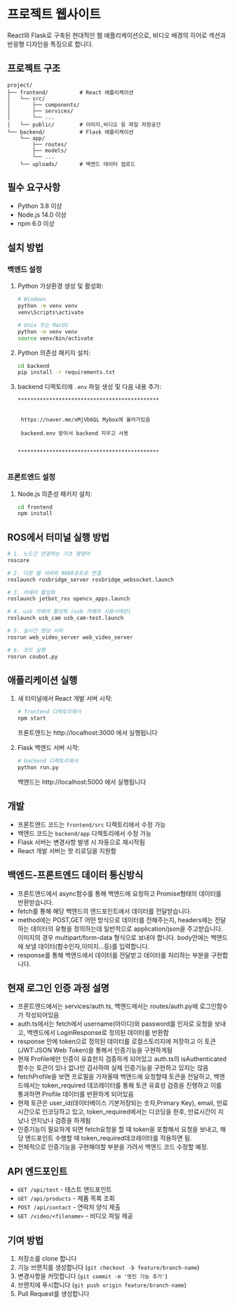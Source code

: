 # 프로젝트 웹사이트

React와 Flask로 구축된 현대적인 웹 애플리케이션으로, 비디오 배경의 히어로 섹션과 반응형 디자인을 특징으로 합니다.


## 프로젝트 구조

```
project/
├── frontend/          # React 애플리케이션
│   └── src/
│       ├── components/
│       ├── services/
│       └── ...
│   └── public/        # 이미지,비디오 등 파일 저장공간
└── backend/           # Flask 애플리케이션
    └── app/
        ├── routes/
        ├── models/
        └── ...
    └── uploads/       # 백엔드 데이터 업로드
```

## 필수 요구사항

- Python 3.8 이상
- Node.js 14.0 이상
- npm 6.0 이상

## 설치 방법

### 백엔드 설정

1. Python 가상환경 생성 및 활성화:
   ```bash
   # Windows
   python -m venv venv
   venv\Scripts\activate

   # Unix 또는 MacOS
   python -m venv venv
   source venv/bin/activate
   ```

2. Python 의존성 패키지 설치:
   ```bash
   cd backend
   pip install -r requirements.txt
   ```

3. backend 디렉토리에 `.env` 파일 생성 및 다음 내용 추가:
   ```
   *********************************************
    
    
    https://naver.me/xMjVb6QL Mybox에 올라가있음

    backend.env 받아서 backend 지우고 사용


   *********************************************
    
   ```
   
### 프론트엔드 설정

1. Node.js 의존성 패키지 설치:
   ```bash
   cd frontend
   npm install
   ```

## ROS에서 터미널 실행 방법
```bash
# 1. 노드간 연결하는 기초 명령어
roscore

# 2. 다른 웹 서버와 9090포트로 연결
roslaunch rosbridge_server rosbridge_websocket.launch

# 3. 카메라 활성화
roslaunch jetbot_ros opencv_apps.launch

# 4. usb 카메라 활성화 (usb 카메라 사용시에만)
roslaunch usb_cam usb_cam-test.launch

# 5. 실시간 영상 서버
rosrun web_video_server web_video_server

# 6. 코드 실행
rosrun coubot.py
```

## 애플리케이션 실행

1. 새 터미널에서 React 개발 서버 시작:
   ```bash
   # frontend 디렉토리에서
   npm start
   ```
   프론트엔드는 http://localhost:3000 에서 실행됩니다

2. Flask 백엔드 서버 시작:
   ```bash
   # backend 디렉토리에서
   python run.py
   ```
   백엔드는 http://localhost:5000 에서 실행됩니다



## 개발

- 프론트엔드 코드는 `frontend/src` 디렉토리에서 수정 가능
- 백엔드 코드는 `backend/app` 디렉토리에서 수정 가능
- Flask 서버는 변경사항 발생 시 자동으로 재시작됨
- React 개발 서버는 핫 리로딩을 지원함

## 백엔드-프론트엔드 데이터 통신방식 
- 프론트엔드에서 async함수를 통해 백엔드에 요청하고 Promise형태의 데이터를 반환받습니다. 
- fetch를 통해 해당 백엔드의 엔드포인트에서 데이터를 전달받습니다.
- method에는 POST,GET 어떤 방식으로 데이터를 전해주는지,
  headers에는 전달하는 데이터의 유형을 정의하는데 일반적으로 application/json을 주고받습니다. 이미지의 경우 multipart/form-data 형식으로 보내야 합니다.
  body안에는 백엔드에 보낼 데이터(함수인자,이미지...등)를 입력합니다.
- response를 통해 백엔드에서 데이터를 전달받고 데이터를 처리하는 부분을 구현합니다.

## 현재 로그인 인증 과정 설명
- 프론트엔드에서는 services/auth.ts, 백엔드에서는 routes/auth.py에 로그인함수가 작성되어있음
- auth.ts에서는 fetch에서 username(아이디)와 password를 인자로 요청을 보내고, 백엔드에서 LoginResponse로 정의된 데이터를 반환함
- response 안에 token으로 정의된 데이터를 로컬스토리지에 저장하고 이 토큰(JWT:JSON Web Token)을 통해서 인증기능을 구현하게됨
- 현재 Profile에만 인증이 유효한지 검증하게 되어있고 auth.ts의 isAuthenticated함수는 토큰이 있나 없나만 검사하여 실제 인증기능을 구현하고 있지는 않음
- fetchProfile을 보면 프로필을 가져올때 백엔드에 요청할때 토큰을 전달하고, 백엔드에서는 token_required 데코레이터를 통해 토큰 유효성 검증을 진행하고 이를 통과하면 Profile 데이터를 반환하게 되어있음
- 현재 토큰은 user_id(데이터베이스 기본저장되는 숫자,Primary Key), email, 만료시간으로 인코딩하고 있고, token_required에서는 디코딩을 한후, 만료시간이 지났나 안지났나 검증을 하게됨
- 인증기능이 필요하게 되면 fetch요청을 할 때 token을 포함해서 요청을 보내고, 해당 엔드포인트 수행할 때 token_required데코레이터를 적용하면 됨.
- 전체적으로 인증기능을 구현해야할 부분을 가려서 백엔드 코드 수정할 예정.

## API 엔드포인트

- `GET /api/test` - 테스트 엔드포인트
- `GET /api/products` - 제품 목록 조회
- `POST /api/contact` - 연락처 양식 제출
- `GET /video/<filename>` - 비디오 파일 제공

## 기여 방법

1. 저장소를 clone 합니다
2. 기능 브랜치를 생성합니다 (`git checkout -b feature/branch-name`)
3. 변경사항을 커밋합니다 (`git commit -m '멋진 기능 추가'`)
4. 브랜치에 푸시합니다 (`git push origin feature/branch-name`)
5. Pull Request를 생성합니다
